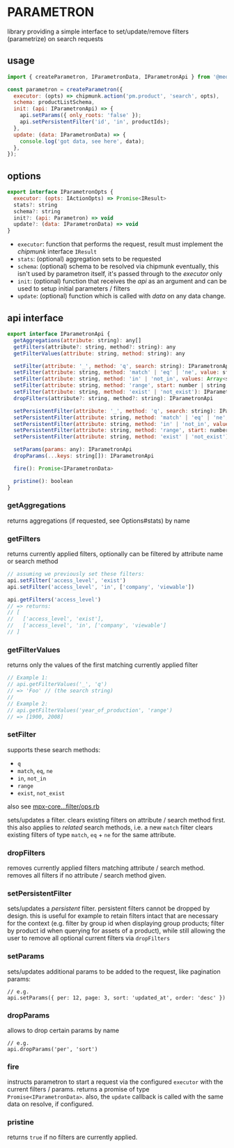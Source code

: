 # PARAMETRON

library providing a simple interface to set/update/remove filters (parametrize) on search requests

## usage

```javascript
import { createParametron, IParametronData, IParametronApi } from '@mediafellows/parametron';

const parametron = createParametron({
  executor: (opts) => chipmunk.action('pm.product', 'search', opts),
  schema: productListSchema,
  init: (api: IParametronApi) => {
    api.setParams({ only_roots: 'false' });
    api.setPersistentFilter('id', 'in', productIds);
  },
  update: (data: IParametronData) => {
    console.log('got data, see here', data);
  },
});
```

## options

```javascript
export interface IParametronOpts {
  executor: (opts: IActionOpts) => Promise<IResult>
  stats?: string
  schema?: string
  init?: (api: Parametron) => void
  update?: (data: IParametronData) => void
}
```

* `executor`: function that performs the request, result must implement the _chipmunk_ interface `IResult`
* `stats`: (optional) aggregation sets to be requested
* `schema`: (optional) schema to be resolved via chipmunk eventually, this isn't used by parametron itself, it's passed through to the _executor_ only
* `init`: (optional) function that receives the _api_ as an argument and can be used to setup initial parameters / filters
* `update`: (optional) function which is called with _data_ on any data change.

## api interface

```javascript
export interface IParametronApi {
  getAggregations(attribute: string): any[]
  getFilters(attribute?: string, method?: string): any
  getFilterValues(attribute: string, method: string): any

  setFilter(attribute: '_', method: 'q', search: string): IParametronApi
  setFilter(attribute: string, method: 'match' | 'eq' | 'ne', value: string | number | boolean): IParametronApi
  setFilter(attribute: string, method: 'in' | 'not_in', values: Array<string | number> | string | number): IParametronApi
  setFilter(attribute: string, method: 'range', start: number | string, end: number| string): IParametronApi
  setFilter(attribute: string, method: 'exist' | 'not_exist'): IParametronApi
  dropFilters(attribute?: string, method?: string): IParametronApi

  setPersistentFilter(attribute: '_', method: 'q', search: string): IParametronApi
  setPersistentFilter(attribute: string, method: 'match' | 'eq' | 'ne', value: string | number | boolean): IParametronApi
  setPersistentFilter(attribute: string, method: 'in' | 'not_in', values: Array<string | number> | string | number): IParametronApi
  setPersistentFilter(attribute: string, method: 'range', start: number | string, end: number| string): IParametronApi
  setPersistentFilter(attribute: string, method: 'exist' | 'not_exist'): IParametronApi

  setParams(params: any): IParametronApi
  dropParams(...keys: string[]): IParametronApi

  fire(): Promise<IParametronData>

  pristine(): boolean
}
```

### getAggregations

returns aggregations (if requested, see Options#stats) by name

### getFilters

returns currently applied filters, optionally can be filtered by attribute name or search method

```javascript
// assuming we previously set these filters:
api.setFilter('access_level', 'exist')
api.setFilter('access_level', 'in', ['company', 'viewable'])

api.getFilters('access_level')
// => returns:
// [
//   ['access_level', 'exist'],
//   ['access_level', 'in', ['company', 'viewable']
// ]
```

### getFilterValues

returns only the values of the first matching currently applied filter

```javascript
// Example 1:
// api.getFilterValues('_', 'q')
// => 'Foo' // (the search string)
//
// Example 2:
// api.getFilterValues('year_of_production', 'range')
// => [1900, 2008]
```

### setFilter

supports these search methods:

* `q`
* `match`, `eq`, `ne`
* `in`, `not_in`
* `range`
* `exist`, `not_exist`

also see [mpx-core...filter/ops.rb](https://github.com/mediafellows/mpx-core/blob/master/search/lib/search/filter/ops.rb)

sets/updates a filter. clears existing filters on attribute / search method first. this also applies to _related_ search methods, i.e. a new `match` filter clears existing filters of type `match`, `eq` + `ne` for the same attribute.

### dropFilters

removes currently applied filters matching attribute / search method. <br>
removes all filters if no attribute / search method given.

### setPersistentFilter

sets/updates a _persistent_ filter. persistent filters cannot be dropped by design. this is useful for example to retain filters intact that are necessary for the context (e.g. filter by group id when displaying group products; filter by product id when querying for assets of a product), while still allowing the user to remove all optional current filters via `dropFilters`

### setParams

sets/updates additional params to be added to the request, like pagination params:

```
// e.g.
api.setParams({ per: 12, page: 3, sort: 'updated_at', order: 'desc' })
```

### dropParams

allows to drop certain params by name

```
// e.g.
api.dropParams('per', 'sort')
```

### fire

instructs parametron to start a request via the configured `executor` with the current filters / params.
returns a promise of type `Promise<IParametronData>`. also, the `update` callback is called with the same data on resolve, if configured.

### pristine

returns `true` if no filters are currently applied.

